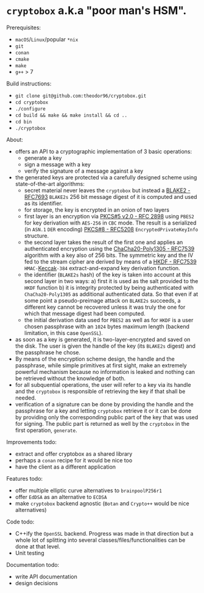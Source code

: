 # `cryptobox` a.k.a "poor man's HSM".

Prerequisites:
- `macOS`/`Linux`/popular `*nix`
- `git`
- `conan`
- `cmake`
- `make`
- `g++` > 7

Build instructions:
- `git clone git@github.com:theodor96/cryptobox.git`
- `cd cryptobox`
- `./configure`
- `cd build && make && make install && cd ..`
- `cd bin`
- `./cryptobox`

About:
- offers an API to a cryptographic implementation of 3 basic operations:
  - generate a key
  - sign a message with a key
  - verify the signature of a message against a key
- the generated keys are protected via a carefully designed scheme using state-of-the-art algorithms:
  - secret material never leaves the `cryptobox` but instead a [BLAKE2 - RFC7693](https://tools.ietf.org/html/rfc7693) `BLAKE2s` 256 bit message digest of it is computed and used as its identifier.
  - for storage, the key is encrypted in an onion of two layers
  - first layer is an encryption via [PKCS#5 v2.0 - RFC 2898](https://tools.ietf.org/html/rfc2898) using `PBES2` for key derivation with `AES-256` in `CBC` mode. The result is a serialized (in `ASN.1` `DER` encoding) [PKCS#8 - RFC5208](https://tools.ietf.org/html/rfc5208) `EncryptedPrivateKeyInfo` structure.
  - the second layer takes the result of the first one and applies an authenticated encryption using the [ChaCha20-Poly1305 - RFC7539](https://tools.ietf.org/html/rfc7539) algorithm with a key also of 256 bits. The symmetric key and the IV fed to the stream cipher are derived by means of a [HKDF - RFC7539](https://tools.ietf.org/html/rfc7539) `HMAC-`[Keccak](https://en.wikipedia.org/wiki/SHA-3)`-384` extract-and-expand key derivation function.
  - the identifier (`BLAKE2s` hash) of the key is taken into account at this second layer in two ways: a) first it is used as the salt provided to the `HKDF` function b) it is integrity protected by being authenticated with `ChaCha20-Poly1305` as additional authenticated data. So that even if at some point a pseudo-preimage attack on `BLAKE2s` succeeds, a different key cannot be recovered unless it was truly the one for which that message digest had been computed.
  -  the initial derivation data used for `PBES2` as well as for `HKDF` is a user chosen passphrase with an `1024` bytes maximum length (backend limitation, in this case `OpenSSL`).
- as soon as a key is generated, it is two-layer-encrypted and saved on the disk. The user is given the handle of the key (its `BLAKE2s` digest) and the passphrase he chose.
- By means of the encryption scheme design, the handle and the passphrase, while simple primitives at first sight, make an extremely powerful mechanism because no information is leaked and nothing can be retrieved without the knowledge of both.
- for all subquential operations, the user will refer to a key via its handle and the `cryptobox` is responsible of retrieving the key if that shall be needed.
- verification of a signature can be done by providing the handle and the passphrase for a key and letting `cryptobox` retrieve it or it can be done by providing only the corresponding public part of the key that was used for signing. The public part is returned as well by the `cryptobox` in the first operation, `generate`.

Improvements todo:
- extract and offer cryptobox as a shared library
- perhaps a `conan` recipe for it would be nice too
- have the client as a different application

Features todo:
- offer multiple elliptic curve alternatives to `brainpoolP256r1`
- offer `EdDSA` as an alternative to `ECDSA`
- make `cryptobox` backend agnostic (`Botan` and `Crypto++` would be nice alternatives)

Code todo:
- C++ify the `OpenSSL` backend. Progress was made in that direction but a whole lot of splitting into several classes/files/functionalities can be done at that level.
- Unit testing

Documentation todo:
- write API documentation
- design decisions
